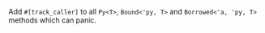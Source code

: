 Add `#[track_caller]` to all `Py<T>`, `Bound<'py, T>` and `Borrowed<'a, 'py, T>` methods which can panic.
